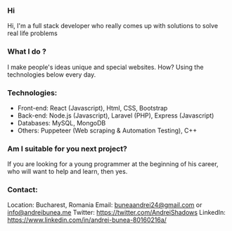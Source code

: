 ### Hi

Hi, I'm a full stack developer who really comes up with solutions to solve real life problems

### What I do ?

I make people's ideas unique and special websites. How? Using the technologies below every day.

### Technologies:
* Front-end: React (Javascript), Html, CSS, Bootstrap
* Back-end: Node.js (Javascript), Laravel (PHP), Express (Javascript)
* Databases: MySQL, MongoDB
* Others: Puppeteer (Web scraping & Automation Testing), C++

### Am I suitable for you next project?

If you are looking for a young programmer at the beginning of his career, who will want to help and learn, then yes.

### Contact:

Location: Bucharest, Romania
Email: buneaandrei24@gmail.com or info@andreibunea.me
Twitter: https://twitter.com/AndreiShadows
LinkedIn: https://www.linkedin.com/in/andrei-bunea-80160216a/

